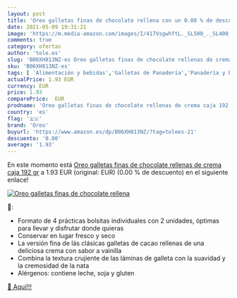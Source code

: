 ```yaml
---
layout: post
title: 'Oreo galletas finas de chocolate rellena con un 0.00 % de descuento'
date: 2021-05-09 19:31:21
image: 'https://m.media-amazon.com/images/I/417VsgwhftL._SL500_._SL400_.jpg'
comments: true
category: ofertas
author: 'tole.es'
slug: 'B06XH813NZ-es Oreo galletas finas de chocolate rellenas de crema caja...'
sku: 'B06XH813NZ-es'
tags: [ 'Alimentación y bebidas','Galletas de Panadería','Panadería y bollería','chocolate','oreo', ]
actualPrice: 1.93 EUR
currency: EUR
price: 1.93
comparePrice:  EUR
prodname: 'Oreo galletas finas de chocolate rellenas de crema caja 192 gr'
country: 'es'
flag: '🇪🇸'
brand: 'Oreo'
buyurl: 'https://www.amazon.es/dp/B06XH813NZ/?tag=tolees-21'
descuento: '0.00'
average: '1.93'
---
```


En este momento está [Oreo galletas finas de chocolate rellenas de crema caja 192 gr](https://www.amazon.es/dp/B06XH813NZ/?tag=tolees-21) a 1.93 EUR (original:  EUR) (0.00 %  de descuento) en el siguiente enlace!

[![Oreo galletas finas de chocolate rellena](https://m.media-amazon.com/images/I/417VsgwhftL._SL500_._SL400_.jpg)](https://www.amazon.es/dp/B06XH813NZ/?tag=tolees-21)

🔎:

- Formato de 4 prácticas bolsitas individuales con 2 unidades, óptimas para llevar y disfrutar donde quieras
- Conservar en lugar fresco y seco
- La versión fina de lás clásicas galletas de cacao rellenas de una deliciosa crema con sabor a vainilla
- Combina la textura crujiente de las láminas de galleta con la suavidad y la cremosidad de la nata
- Alérgenos: contiene leche, soja y gluten

[🛒 Aquí!!!](https://www.amazon.es/dp/B06XH813NZ/?tag=tolees-21)
